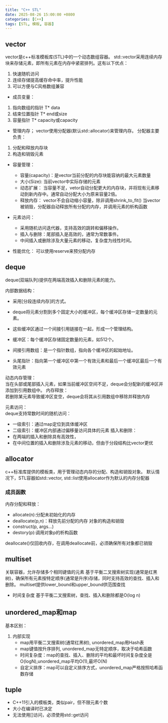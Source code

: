 ```yaml
---
title: "C++ STL"
date: 2025-08-26 15:00:00 +0800
categories: [C++]
tags: [STL, 模板, 容器]
---
```


## vector
vector是c++标准模板库(STL)中的一个动态数组容器。
std::vector采用连续内存块来存储元素，即所有元素在内存中紧密排列。这有以下优点：
1. 快速随机访问
2. 连续存储提高缓存命中率，提升性能
3. 可以方便与C风格数组兼容
    
- 成员变量：
1. 指向数组的指针 	T* data
2. 结束位置指针 	T* end或size
3. 容量指针			T* capacity或capacity

- 管理内存；
vector使用分配器(默认std::allocator)来管理内存。
分配器主要负责：  
1. 分配和释放内存块
2. 构造和销毁元素
    
- 容量管理：
    - 容量(capacity)：是vector当前分配的内存块能容纳的最大元素数量
    - 大小(Size):		当前vector中实际存储的元素
    - 动态扩展： 当容量不足，vetor自动分配更大的内存块，并将现有元素移动到新内存中。通常自动分配大小为原来容量2倍。
    - 释放内存：	vector不会自动缩小容量，除非调用shrink_to_fit()
                当vector被销毁，分配器自动释放所有分配的内存，并调用元素的析构函数

- 元素访问：
    - 采用随机访问迭代器，支持高效的跳转和偏移操作。  
    - 插入与删除：尾部插入是高效的，通常为常数事件。
    - 中间插入或删除涉及大量元素的移动，复杂度为线性时间。

- 性能优化：
可以使用reserve来预分配内存
    
## deque
deque(双端队列)提供在两端高效插入和删除元素的能力。

内部数据结构：
- 采用[分段连续内存]的方式。
- deque将元素分割到多个固定大小的缓冲区，每个缓冲区存储一定数量的元素。
- 这些缓冲区通过一个间接引用链接在一起，形成一个管理结构。

- 缓冲区：每个缓冲区存储固定数量的元素，如512个。
- 间接引用数组：是一个指针数组，指向各个缓冲区的起始地址。
- 头尾指针：指向第一个缓冲区中第一个有效元素和最后一个缓冲区最后一个有效元素
    
动态内存管理：  
当在头部或尾部插入元素，如果当前缓冲区空间不足，deque会分配新的缓冲区并添加到引用数组中。
内存释放：  
若删除某元素导致缓冲区变空，deque会将其从引用数组中移除并释放内存

元素访问：  
deque支持常数时间的随机访问： 
- 一级索引：通过map定位到具体缓冲区
- 二级索引：缓冲区内部通过偏移量访问具体的元素
插入和删除：  
- 在两端的插入和删除具有高效性，
- 在中间位置的插入和删除涉及元素的移动，但由于分段结构比vector更优

## allocator
c++标准库提供的模板类，用于管理动态内存的分配、构造和销毁对象。 
默认情况下，STL容器如std::vector, std::list使用allocator作为默认的内存分配器

### 成员函数
内存分配和释放：
- allocate(n):分配未初始化的内存
- deallocate(p,n)：释放先前分配的内存
对象的构造和销毁
- construct(p, args...)
- destory(p):调用对象p的析构函数

deallocate()仅回收内存，在调用deallocate前，必须确保所有对象都已销毁

## multiset
关联容器，允许存储多个相同键值的元素
基于平衡二叉搜索树实现(通常是红黑树)，确保所有元素按特定顺序(通常是升序)存储，同时支持高效的查找、插入和删除。
multiset提供lower_bound和upper_bound供范围查找

- 时间复杂度
基于平衡二叉搜索树，查找、插入和删除都是O(log n)

## unordered_map和map
基本区别：  
1. 内部实现
    - map用平衡二叉搜索树(通常红黑树), unordered_map用Hash表
    - map键值按升序排列, unordered_map无特定顺序，取决于哈希函数
    - 时间复杂度：map的查找、插入、删除的平均和最坏时间复杂度全是O(logN),unordered_map平均O(1),最坏O(N)
    - 自定义排序：map可以自定义排序方式，unordered_map严格按照哈希函数存储

## tuple
- C++11引入的模板类，类似pair，但不限元素个数
- 大小在编译时已决定
- 无法使用[]访问，必须使用std::get访问